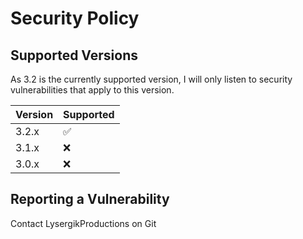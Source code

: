 # Security Policy

## Supported Versions

As 3.2 is the currently supported version, I will only listen to security vulnerabilities that apply to this version.

| Version | Supported          |
| ------- | ------------------ |
| 3.2.x   | :white_check_mark: |
| 3.1.x   | :x:                |
| 3.0.x   | :x:                |

## Reporting a Vulnerability

Contact LysergikProductions on Git
